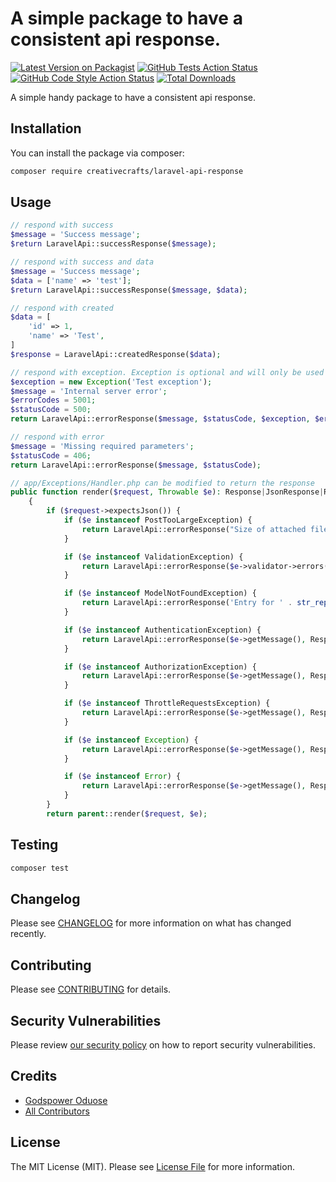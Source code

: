 # A simple package to have a consistent api response.

[![Latest Version on Packagist](https://img.shields.io/packagist/v/creativecrafts/laravel-api-response.svg?style=flat-square)](https://packagist.org/packages/creativecraft/laravel-api-response)
[![GitHub Tests Action Status](https://img.shields.io/github/actions/workflow/status/creativecrafts/laravel-api-response/run-tests.yml?branch=main&label=tests&style=flat-square)](https://github.com/creativecraft/laravel-api-response/actions?query=workflow%3Arun-tests+branch%3Amain)
[![GitHub Code Style Action Status](https://img.shields.io/github/actions/workflow/status/creativecrafts/laravel-api-response/fix-php-code-style-issues.yml?branch=main&label=code%20style&style=flat-square)](https://github.com/creativecraft/laravel-api-response/actions?query=workflow%3A"Fix+PHP+code+style+issues"+branch%3Amain)
[![Total Downloads](https://img.shields.io/packagist/dt/creativecraft/laravel-api-response.svg?style=flat-square)](https://packagist.org/packages/creativecrafts/laravel-api-response)

A simple handy package to have a consistent api response.

## Installation

You can install the package via composer:

```bash
composer require creativecrafts/laravel-api-response
```

## Usage

```php
// respond with success
$message = 'Success message';
$return LaravelApi::successResponse($message);

// respond with success and data
$message = 'Success message';
$data = ['name' => 'test'];
$return LaravelApi::successResponse($message, $data);

// respond with created
$data = [
    'id' => 1,
    'name' => 'Test',
]
$response = LaravelApi::createdResponse($data);

// respond with exception. Exception is optional and will only be used in local or development environment
$exception = new Exception('Test exception');
$message = 'Internal server error';
$errorCodes = 5001;
$statusCode = 500;
return LaravelApi::errorResponse($message, $statusCode, $exception, $errorCodes);

// respond with error
$message = 'Missing required parameters';
$statusCode = 406;
return LaravelApi::errorResponse($message, $statusCode);

// app/Exceptions/Handler.php can be modified to return the response
public function render($request, Throwable $e): Response|JsonResponse|ResponseAlias
    {
        if ($request->expectsJson()) {
            if ($e instanceof PostTooLargeException) {
                return LaravelApi::errorResponse("Size of attached file should be less " . ini_get("upload_max_filesize") . "B", ResponseAlias::HTTP_REQUEST_ENTITY_TOO_LARGE, $e);
            }

            if ($e instanceof ValidationException) {
                return LaravelApi::errorResponse($e->validator->errors()->first(), ResponseAlias::HTTP_UNPROCESSABLE_ENTITY, $e);
            }

            if ($e instanceof ModelNotFoundException) {
                return LaravelApi::errorResponse('Entry for ' . str_replace('App\\', '', $e->getModel()) . ' not found', ResponseAlias::HTTP_NOT_FOUND, $e);
            }

            if ($e instanceof AuthenticationException) {
                return LaravelApi::errorResponse($e->getMessage(), ResponseAlias::HTTP_UNAUTHORIZED, $e);
            }

            if ($e instanceof AuthorizationException) {
                return LaravelApi::errorResponse($e->getMessage(), ResponseAlias::HTTP_FORBIDDEN, $e);
            }

            if ($e instanceof ThrottleRequestsException) {
                return LaravelApi::errorResponse($e->getMessage(), ResponseAlias::HTTP_TOO_MANY_REQUESTS, $e);
            }

            if ($e instanceof Exception) {
                return LaravelApi::errorResponse($e->getMessage(), ResponseAlias::HTTP_INTERNAL_SERVER_ERROR, $e);
            }

            if ($e instanceof Error) {
                return LaravelApi::errorResponse($e->getMessage(), ResponseAlias::HTTP_INTERNAL_SERVER_ERROR);
            }
        }
        return parent::render($request, $e);

```

## Testing

```bash
composer test
```

## Changelog

Please see [CHANGELOG](CHANGELOG.md) for more information on what has changed recently.

## Contributing

Please see [CONTRIBUTING](CONTRIBUTING.md) for details.

## Security Vulnerabilities

Please review [our security policy](../../security/policy) on how to report security vulnerabilities.

## Credits

- [Godspower Oduose](https://github.com/rockblings)
- [All Contributors](../../contributors)

## License

The MIT License (MIT). Please see [License File](LICENSE.md) for more information.
